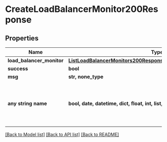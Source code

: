 # CreateLoadBalancerMonitor200Response


## Properties
Name | Type | Description | Notes
------------ | ------------- | ------------- | -------------
**load_balancer_monitor** | [**ListLoadBalancerMonitors200ResponseAllOfLoadBalancerMonitorsInner**](ListLoadBalancerMonitors200ResponseAllOfLoadBalancerMonitorsInner.md) |  | [optional] 
**success** | **bool** |  | [optional] 
**msg** | **str, none_type** |  | [optional] 
**any string name** | **bool, date, datetime, dict, float, int, list, str, none_type** | any string name can be used but the value must be the correct type | [optional]

[[Back to Model list]](../README.md#documentation-for-models) [[Back to API list]](../README.md#documentation-for-api-endpoints) [[Back to README]](../README.md)


